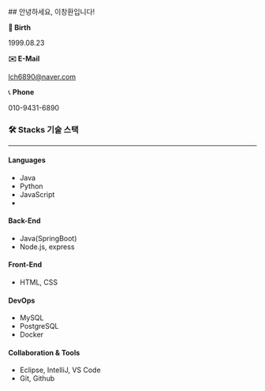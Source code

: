 <div aligin="left">
## 안녕하세요, 이창환입니다!

**🎂 Birth**

1999.08.23

**✉️ E-Mail**

lch6890@naver.com

📞 **Phone**

010-9431-6890

### 🛠 Stacks 기술 스택

---

#### Languages

- Java
- Python
- JavaScript
-

#### Back-End

- Java(SpringBoot)
- Node.js, express

#### Front-End

- HTML, CSS

#### DevOps

- MySQL
- PostgreSQL
- Docker

#### Collaboration & Tools

- Eclipse, IntelliJ, VS Code  
- Git, Github
</div>
